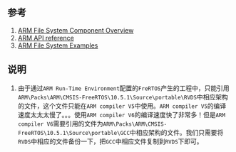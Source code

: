 ## 参考
1. [ARM File System Component Overview](https://www.keil.com/pack/doc/mw/FileSystem/html/index.html)
2. [ARM API reference](https://www.keil.com/pack/doc/mw/FileSystem/html/fs_function_reference.html)
3. [ARM File System Examples](https://www.keil.com/pack/doc/mw/FileSystem/html/fs_examples.html)

## 说明
1. 由于通过`ARM Run-Time Environment`配置的`FreRTOS`产生的工程中，只能引用`ARM\Packs\ARM\CMSIS-FreeRTOS\10.5.1\Source\portable\RVDS`中相应架构的文件，这个文件只能在`ARM compiler V5`中使用。`ARM compiler V5`的编译速度太太太慢了。。。使用`ARM compiler V6`的编译速度快了非常多！但是`ARM compiler V6`需要引用的文件为`ARM\Packs\ARM\CMSIS-FreeRTOS\10.5.1\Source\portable\GCC`中相应架构的文件。我们只需要将`RVDS`中相应的文件备份一下，把`GCC`中相应文件复制到`RVDS`下即可。